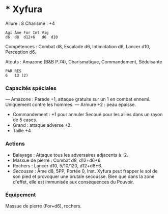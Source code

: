 # * Xyfura

Allure : 8
Charisme : +4

	Agi	Âme	For	Int	Vig
	d6	d8	d12+6	d6	d10

Compétences : Combat d8, Escalade d6, Intimidation d6, Lancer d10, Perception d6.

Atouts : Amazone (B&B P.74), Charismatique, Commandement, Séduisante

	PAR	RES
	6	13 (2)

### Capacités spéciales
— Amazone : Parade +1, attaque gratuite sur un 1 en combat ennemi. Uniquement contre les hommes.
— Armure +2 : peau épaisse.
- Commandement : +1 pour annuler Secoué pour les alliés dans un rayon de 5 cases.
- Grand : attaque adverse +2.
- Taille +4

### Actions
- Balayage : Attaque tous les adversaires adjacents à -2.
- Massue de pierre : Combat d8, d12+d6+6.
- Rochers : Lancer d10, 5/10/120, d12+d8+6.
- _Secousse_ : Âme d8, 5PP, Portée 0, Inst. Xyfura peut frapper le sol de son pied et provoquer une brutale secousse. Bien que dans la zone d'effet, elle est immunisée aux conséquences du Pouvoir.

### Équipement
Massue de pierre (For+d6), rochers.
